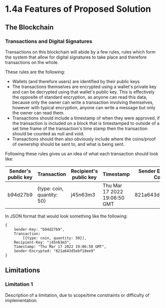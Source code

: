 # 1.4a Features of Proposed Solution

## The Blockchain

### Transactions and Digital Signatures

Transactions on this blockchain will abide by a few rules, rules which form the system that allow for digital signatures to take place and therefore transactions on the whole.

These rules are the following:

* Wallets (and therefore users) are identified by their public keys
* The transactions themselves are encrypted using a wallet's private key and can be decrypted using that wallet's public key. This is effectively the opposite of standard encryption, as anyone can read this data, because only the owner can write a transaction involving themselves, however with typical encryption, anyone can write a message but only the owner can read them.&#x20;
* Transactions should include a timestamp of when they were approved, if the transaction is included on a block that is timestamped to outside of a set time frame of the transaction's time stamp then the transaction should be counted as null and void.
* Transactions should then also obviously include where the coins/proof of ownership should be sent to, and what is being sent.

Following these rules gives us an idea of what each transaction should look like:

| Sender's public key | Transaction                | Recipient's public key | Timestamp                    | Sender Encrypted Copy |
| ------------------- | -------------------------- | ---------------------- | ---------------------------- | --------------------- |
| b94d27b9            | {type: coin, quantity: 50} | j45n63m3               | Thu Mar 17 2022 19:06:50 GMT | 821a643d5ebf18ee9     |

In JSON format that would look something like the following:

```
{
    Sender-Key: "b94d27b9",
    Transaction:
        [{type: coin, quantity: 50}],
    Recipient-Key: "j45n63m3",
    Timestamp: "Thu Mar 17 2022 19:06:50 GMT",
    Sender-Encrypted: "821a643d5ebf18ee9"
}    
```

## Limitations

### Limitation 1

Description of a limitation, due to scope/time constraints or difficulty of implementation.

